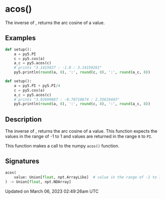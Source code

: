 # acos()

The inverse of [](sketch_cos), returns the arc cosine of a value.

## Examples

<div class="example-table">

<div class="example-row"><div class="example-cell-image">

</div><div class="example-cell-code">

```python
def setup():
    a = py5.PI
    c = py5.cos(a)
    a_c = py5.acos(c)
    # prints "3.1415927 : -1.0 : 3.14159261"
    py5.println(round(a, 8), ':', round(c, 8), ':', round(a_c, 8))
```

</div></div>

<div class="example-row"><div class="example-cell-image">

</div><div class="example-cell-code">

```python
def setup():
    a = py5.PI + py5.PI/4
    c = py5.cos(a)
    a_c = py5.acos(c)
    # prints "3.92699087 : -0.70710674 : 2.35619443"
    py5.println(round(a, 8), ':', round(c, 8), ':', round(a_c, 8))
```

</div></div>

</div>

## Description

The inverse of [](sketch_cos), returns the arc cosine of a value. This function expects the values in the range of -1 to 1 and values are returned in the range `0` to `PI`.

This function makes a call to the numpy `acos()` function.

## Signatures

```python
acos(
    value: Union[float, npt.ArrayLike]  # value in the range of -1 to 1 whose arc cosine is to be returned
) -> Union[float, npt.NDArray]
```

Updated on March 06, 2023 02:49:26am UTC
